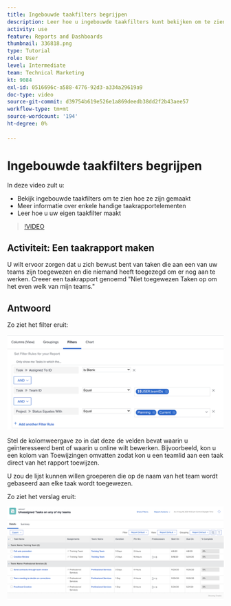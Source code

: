```yaml
---
title: Ingebouwde taakfilters begrijpen
description: Leer hoe u ingebouwde taakfilters kunt bekijken om te zien hoe ze zijn gemaakt en hoe u uw eigen taakfilter kunt maken in Workfront.
activity: use
feature: Reports and Dashboards
thumbnail: 336818.png
type: Tutorial
role: User
level: Intermediate
team: Technical Marketing
kt: 9084
exl-id: 0516696c-a588-4776-92d3-a334a29619a9
doc-type: video
source-git-commit: d39754b619e526e1a869deedb38dd2f2b43aee57
workflow-type: tm+mt
source-wordcount: '194'
ht-degree: 0%

---
```


# Ingebouwde taakfilters begrijpen

In deze video zult u:

* Bekijk ingebouwde taakfilters om te zien hoe ze zijn gemaakt
* Meer informatie over enkele handige taakrapportelementen
* Leer hoe u uw eigen taakfilter maakt

>[!VIDEO](https://video.tv.adobe.com/v/336818/?quality=12)

## Activiteit: Een taakrapport maken

U wilt ervoor zorgen dat u zich bewust bent van taken die aan een van uw teams zijn toegewezen en die niemand heeft toegezegd om er nog aan te werken. Creeer een taakrapport genoemd &quot;Niet toegewezen Taken op om het even welk van mijn teams.&quot;

## Antwoord

Zo ziet het filter eruit:

![Een afbeelding van het scherm om een taakfilter te maken](assets/opening-built-in-task-filters-1.png)

Stel de kolomweergave zo in dat deze de velden bevat waarin u geïnteresseerd bent of waarin u online wilt bewerken. Bijvoorbeeld, kon u een kolom van Toewijzingen omvatten zodat kon u een teamlid aan een taak direct van het rapport toewijzen.

U zou de lijst kunnen willen groeperen die op de naam van het team wordt gebaseerd aan elke taak wordt toegewezen.

Zo ziet het verslag eruit:

![Een afbeelding van een taakrapport](assets/opening-built-in-task-filters-2.png)
